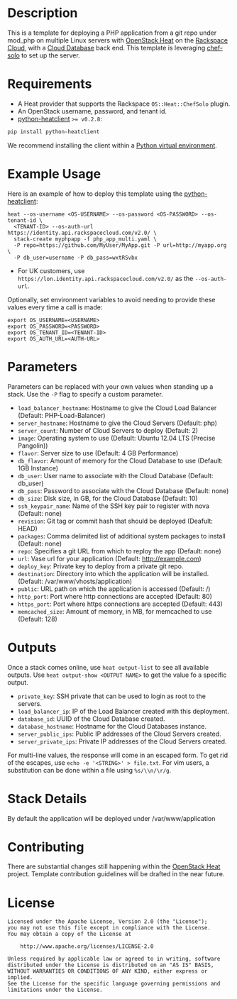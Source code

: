 Description
===========

This is a template for deploying a PHP application from a git repo under
mod_php on multiple Linux servers with [OpenStack
Heat](https://wiki.openstack.org/wiki/Heat) on the [Rackspace
Cloud](http://www.rackspace.com/cloud/), with a [Cloud
Database](http://www.rackspace.com/cloud/databases/) back end. This template is
leveraging [chef-solo](http://docs.opscode.com/chef_solo.html) to set up the
server.

Requirements
============
* A Heat provider that supports the Rackspace `OS::Heat::ChefSolo` plugin.
* An OpenStack username, password, and tenant id.
* [python-heatclient](https://github.com/openstack/python-heatclient)
`>= v0.2.8`:

```bash
pip install python-heatclient
```

We recommend installing the client within a [Python virtual
environment](http://www.virtualenv.org/).

Example Usage
=============
Here is an example of how to deploy this template using the
[python-heatclient](https://github.com/openstack/python-heatclient):

```
heat --os-username <OS-USERNAME> --os-password <OS-PASSWORD> --os-tenant-id \
  <TENANT-ID> --os-auth-url https://identity.api.rackspacecloud.com/v2.0/ \
  stack-create myphpapp -f php_app_multi.yaml \
  -P repo=https://github.com/MyUser/MyApp.git -P url=http://myapp.org \
  -P db_user=username -P db_pass=wxtRSvbx
```

* For UK customers, use `https://lon.identity.api.rackspacecloud.com/v2.0/` as
the `--os-auth-url`.

Optionally, set environment variables to avoid needing to provide these
values every time a call is made:

```
export OS_USERNAME=<USERNAME>
export OS_PASSWORD=<PASSWORD>
export OS_TENANT_ID=<TENANT-ID>
export OS_AUTH_URL=<AUTH-URL>
```

Parameters
==========
Parameters can be replaced with your own values when standing up a stack. Use
the `-P` flag to specify a custom parameter.

* `load_balancer_hostname`: Hostname to give the Cloud Load Balancer (Default:
  PHP-Load-Balancer)
* `server_hostname`: Hostname to give the Cloud Servers (Default: php)
* `server_count`: Number of Cloud Servers to deploy (Default: 2)
* `image`: Operating system to use (Default: Ubuntu 12.04 LTS (Precise
  Pangolin))
* `flavor`: Server size to use (Default: 4 GB Performance)
* `db_flavor`: Amount of memory for the Cloud Database to use (Default: 1GB
  Instance)
* `db_user`: User name to associate with the Cloud Database (Default: db_user)
* `db_pass`: Password to associate with the Cloud Database (Default:
  none)
* `db_size`: Disk size, in GB, for the Cloud Database (Default: 10)
* `ssh_keypair_name`: Name of the SSH key pair to register with nova (Default:
  none)
* `revision`: Git tag or commit hash that should be deployed (Deafult:
  HEAD)
* `packages`: Comma delimited list of additional system packages to install
  (Default: none)
* `repo`: Specifies a git URL from which to reploy the app (Default: none)
* `url`: Vase url for your application (Default: http://example.com)
* `deploy_key`: Private key to deploy from a private git repo.
* `destination`: Directory into which the application will be installed.
  (Default: /var/www/vhosts/application)
* `public`: URL path on which the application is accessed (Default: /)
* `http_port`: Port where http connections are accepted (Default: 80)
* `https_port`: Port where https connections are accepted (Default: 443)
* `memcached_size`: Amount of memory, in MB, for memcached to use (Default:
  128)

Outputs
=======
Once a stack comes online, use `heat output-list` to see all available outputs.
Use `heat output-show <OUTPUT NAME>` to get the value fo a specific output.

* `private_key`: SSH private that can be used to login as root to the servers.
* `load_balancer_ip`: IP of the Load Balancer created with this deployment.
* `database_id`: UUID of the Cloud Database created.
* `database_hostname`: Hostname for the Cloud Databases instance.
* `server_public_ips`: Public IP addresses of the Cloud Servers created.
* `server_private_ips`: Private IP addresses of the Cloud Servers created.

For multi-line values, the response will come in an escaped form. To get rid of
the escapes, use `echo -e '<STRING>' > file.txt`. For vim users, a substitution
can be done within a file using `%s/\\n/\r/g`.

Stack Details
=============
By default the application will be deployed under /var/www/application

Contributing
============
There are substantial changes still happening within the [OpenStack
Heat](https://wiki.openstack.org/wiki/Heat) project. Template contribution
guidelines will be drafted in the near future.

License
=======
```
Licensed under the Apache License, Version 2.0 (the "License");
you may not use this file except in compliance with the License.
You may obtain a copy of the License at

    http://www.apache.org/licenses/LICENSE-2.0

Unless required by applicable law or agreed to in writing, software
distributed under the License is distributed on an "AS IS" BASIS,
WITHOUT WARRANTIES OR CONDITIONS OF ANY KIND, either express or implied.
See the License for the specific language governing permissions and
limitations under the License.
```
